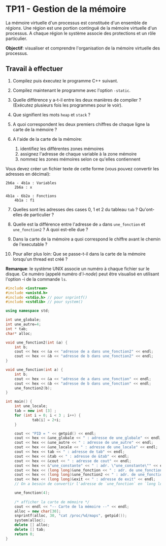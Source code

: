 <!-- Auteur: Ygor Gallina, Audrey Queudet ; Date: 2024/04/09 -->

# TP11 - Gestion de la mémoire


La mémoire virtuelle d'un processus est constituée d'un ensemble de _régions_. Une région est une portion continguë de la mémoire virtuelle d'un processus. A chaque région le système associe des protections et un rôle particulier.

**Objectif**: visualiser et comprendre l'organisation de la mémoire virtuelle des processus.

## Travail à effectuer

1. Compilez puis éxecutez le programme C++ suivant.
2. Compilez maintenant le programme avec l'option `-static`.
3. Quelle différence y a-t-il entre les deux manières de compiler ? (Exécutez plusieurs fois les programmes pour le voir).
4. Que signifient les mots `heap` et `stack` ?
5. A quoi correspondent les deux premiers chiffres de chaque ligne la carte de la mémoire ?

6. A l'aide de la carte de la mémoire:
	1. identifiez les différentes zones mémoires
	2. assignez l'adresse de chaque variable à la zone mémoire
	3. nommez les zones mémoires selon ce qu'elles contiennent

Vous devez créer un fichier texte de cette forme (vous pouvez convertir les adresses en décimal):

```
2b6a - 4b1a : Variables
	2b6a : x

4b1a - 6b2a : Fonctions
	4b1a : f1
```

7. Quelles sont les adresses des cases 0, 1 et 2 du tableau `tab` ? Qu'ont-elles de particulier ?
8. Quelle est la différence entre l'adresse de `a` dans `une_fonction` et `une_fonction2` ? A quoi est-elle due ?
9. Dans la carte de la mémoire a quoi correspond le chiffre avant le chemin de l'executable ?

10. Pour aller plus loin: Que se passe-t-il dans la carte de la mémoire lorsqu'un thread est créé ?

**Remarque**: le système UNIX associe un numéro à chaque fichier sur le disque. Ce numéro (appelé numéro d'_i-node_) peut être visualisé en utilisant l'option -i de la commande `ls`.

```cpp
#include <iostream>
#include <unistd.h> 
#include <stdio.h> // pour snprintf()
#include <cstdlib> // pour system()

using namespace std;

int une_globale;
int une_autre=4;
int * tab;
char* alloc;

void une_fonction2(int &a) {
	int b;
	cout << hex << &a << "adresse de a dans une_fonction2" << endl;
	cout << hex << &b << "adresse de b dans une_fonction2" << endl;
}

void une_fonction(int a) {
	int b;
	cout << hex << &a << "adresse de a dans une_fonction" << endl;
	cout << hex << &b << "adresse de b dans une_fonction" << endl;
	une_fonction2(b);
}

int main() {
	int une_locale;
	tab = new int [3] ;
	for (int i = 0; i < 3 ; i++) {
			tab[i] = 2+i;
	}

	cout << "PID = " << getpid() << endl;
	cout << hex << &une_globale << " : adresse de une_globale" << endl;
	cout << hex << &une_autre << " : adresse de une_autre" << endl;
	cout << hex << &une_locale << " : adresse de une_locale" << endl;
	cout << hex << tab << " : adresse de tab" << endl;
	cout << hex << &tab << " : adresse de &tab" << endl;
	cout << hex << &cout << " : adresse de cout" << endl;
	cout << hex << &"une_constante" << " : adr. \"une_constante\"" << endl;
	cout << hex << (long long)&une_fonction << " : adr. de une_fonction" << endl;
	cout << hex << (long long)&une_fonction2 << " : adr. de une_fonction2" << endl;
	cout << hex << (long long)&exit << " : adresse de exit" << endl;
	// On a besoin de convertir l'adresse de `une_fonction` en `long long` car l'opérateur `<<` converti automatiquement le type de la fonction en booléen

	une_fonction(4);
	
	/* afficher la carte de mémoire */
	cout << endl << "-- Carte de la mémoire --" << endl;
	alloc = new char[30];
	snprintf(alloc, 30, "cat /proc/%d/maps", getpid());
	system(alloc);
	delete [] alloc;
	delete [] tab;
	return 0;
}
```
